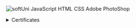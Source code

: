 ![softUni](https://user-images.githubusercontent.com/86298268/129677748-bb35591b-c25a-4249-b0ea-aeb34700752d.png)
JavaScript 
HTML
CSS
Adobe PhotoShop




<details>
  <summary>Certificates</summary>
  --------------------------------------------------------------------
  | Programming Basics with JavaScript - | Issue date: 23/03/2021    | 
  |      February 2021                   | Grade: 5.99 (out of 6.00) |
  --------------------------------------------------------------------
 
  
  https://user-images.githubusercontent.com/86298268/129679419-0b024c0f-46b4-4063-9080-aa826c136cc8.jpg

 
</details>
